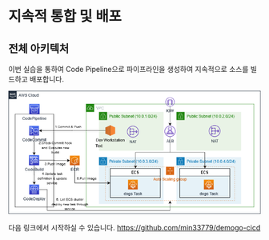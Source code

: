 # 지속적 통합 및 배포

## 전체 아키텍처
이번 실습을 통하여 Code Pipeline으로 파이프라인을 생성하여 지속적으로 소스를 빌드하고 배포합니다.

![](./images/overall-architecture.png)

다음 링크에서 시작하실 수 있습니다. https://github.com/min33779/demogo-cicd
